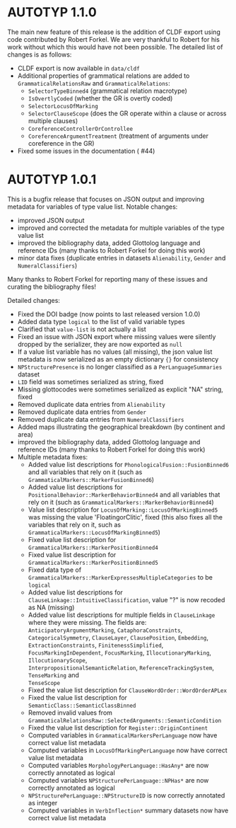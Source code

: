 # AUTOTYP 1.1.0

The main new feature of this release is the addition of CLDF export using code contributed by 
Robert Forkel. We are very thankful to Robert for his work without which this would have not 
been possible. The detailed list of changes is as follows:

- CLDF export is now available in `data/cldf`
- Additional properties of grammatical relations are added to `GrammaticalRelationsRaw` 
  and `GrammaticalRelations`:
  - `SelectorTypeBinned4` (grammatical relation macrotype)
  - `IsOvertlyCoded` (whether the GR is overtly coded)
  - `SelectorLocusOfMarking`
  - `SelectorClauseScope` (does the GR operate within a clause or across multiple clauses)
  - `CoreferenceControllerOrControllee`
  - `CoreferenceArgumentTreatment` (treatment of arguments under coreference in the GR)
- Fixed some issues in the documentation ( #44)

# AUTOTYP 1.0.1

This is a bugfix release that focuses on JSON output and improving metadata for variables of type
value list. Notable changes:

- improved JSON output
- improved and corrected the metadata for multiple variables of the type value list
- improved the bibliography data, added Glottolog language and reference IDs (many thanks to 
  Robert Forkel for doing this work)
- minor data fixes (duplicate entries in datasets `Alienability`, `Gender` and `NumeralClassifiers`)

Many thanks to Robert Forkel for reporting many of these issues and curating the bibliography 
files!

Detailed changes:

- Fixed the DOI badge (now points to last released version 1.0.0)
- Added data type `logical` to the list of valid variable types
- Clarified that `value-list` is not actually a list
- Fixed an issue with JSON export where missing values were silently dropped
  by the serializer, they are now exported as `null` 
- If a value list variable has no values (all missing), the json value list metadata 
  is now serialized as an empty dictionary `{}` for consistency
- `NPStructurePresence` is no longer classified as a `PerLanguageSummaries` dataset
- `LID` field was sometimes serialized as string, fixed
- Missing glottocodes were sometimes serialized as explicit "NA" string, fixed
- Removed duplicate data entries from `Alienability`
- Removed duplicate data entries from `Gender`
- Removed duplicate data entries from `NumeralClassifiers`
- Added maps illustrating the geographical breakdown (by continent and area)
- improved the bibliography data, added Glottolog language and reference IDs (many thanks to 
  Robert Forkel for doing this work)
- Multiple metadata fixes:
  - Added value list descriptions for `PhonologicalFusion::FusionBinned6` and all variables that 
    rely on it (such as `GrammaticalMarkers::MarkerFusionBinned6`)
  - Added value list descriptions for `PositionalBehavior::MarkerBehaviorBinned4` and all variables 
    that rely on it (such as `GrammaticalMarkers::MarkerBehaviorBinned4`)
  - Value list description for `LocusOfMarking::LocusOfMarkingBinned5` was missing the value 
    'FloatingorClitic', fixed (this also fixes all the variables that rely on it, such as 
    `GrammaticalMarkers::LocusOfMarkingBinned5`)
  - Fixed value list description for `GrammaticalMarkers::MarkerPositionBinned4`
  - Fixed value list description for `GrammaticalMarkers::MarkerPositionBinned5`
  - Fixed data type of `GrammaticalMarkers::MarkerExpressesMultipleCategories` to be `logical`
  - Added value list descriptions for `ClauseLinkage::IntuitiveClassification`, value "?" is now
    recoded as NA (missing)  
  - Added value list descriptions for multiple fields in `ClauseLinkage` where they were missing. 
    The fields are: `AnticipatoryArgumentMarking`, `CataphoraConstraints`, `CategoricalSymmetry`, 
    `ClauseLayer`, `ClausePosition`, `Embedding`, `ExtractionConstraints`, `FinitenessSimplified`, 
    `FocusMarkingInDependent`, `FocusMarking`, `IllocutionaryMarking`, `IllocutionaryScope`,  
    `InterpropositionalSemanticRelation`, `ReferenceTrackingSystem`, `TenseMarking` and  
    `TenseScope`
  - Fixed the value list description for `ClauseWordOrder::WordOrderAPLex`
  - Fixed the value list description for `SemanticClass::SemanticClassBinned`
  - Removed invalid values from `GrammaticalRelationsRaw::SelectedArguments::SemanticCondition`
  - Fixed the value list description for `Register::OriginContinent`
  - Computed variables in `GrammaticalMarkersPerLanguage` now have correct value list metadata
  - Computed variables in `LocusOfMarkingPerLanguage` now have correct value list metadata
  - Computed variables `MorphologyPerLanguage::HasAny*` are now correctly annotated as logical
  - Computed variables `NPStructurePerLanguage::NPHas*` are now correctly annotated as logical
  - `NPStructurePerLanguage::NPStructureID` is now correctly annotated as integer
  - Computed variables in `VerbInflection*` summary datasets now have correct value list metadata
